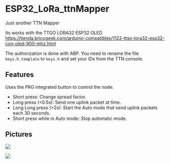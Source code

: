 # ESP32_LoRa_ttnMapper
Just another TTN Mapper

Its works with the TTGO LORA32 ESP32 OLED
https://tienda.bricogeek.com/arduino-compatibles/1122-ttgo-lora32-esp32-con-oled-900-mhz.html

The authorization is done with ABP. You need to rename the file `keys.h.template` to `keys.h` and set your IDs from the TTN console.

## Features
Uses the PRG integrated button to control the node.
 - Short press: Change spread factor.
 - Long press (<0.5s): Send one uplink packet at time.
 - Long Long press (>2s): Start the Auto modo that send uplink packets each 30 seconds.
 - Short press while in Auto mode: Stop automatic mode.


## Pictures
![](https://pbs.twimg.com/media/DrJYbmPX0AASoEZ.jpg:small)

![](https://pbs.twimg.com/media/DrJ--3sWwAAv8_9.jpg:small)
